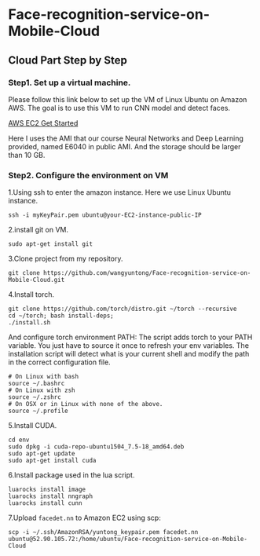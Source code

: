 # Face-recognition-service-on-Mobile-Cloud

## Cloud Part Step by Step

### Step1. Set up a virtual machine.

Please follow this link below to set up the VM of Linux Ubuntu on Amazon AWS. The goal is to use this VM to run CNN model and detect faces. 

[AWS EC2 Get Started](http://docs.aws.amazon.com/AWSEC2/latest/UserGuide/EC2_GetStarted.html)

Here I uses the AMI that our course Neural Networks and Deep Learning provided, named E6040 in public AMI. And the storage should be larger than 10 GB.

### Step2. Configure the environment on VM

1.Using ssh to enter the amazon instance. Here we use Linux Ubuntu instance.
```
ssh -i myKeyPair.pem ubuntu@your-EC2-instance-public-IP
```
2.install git on VM. 
```
sudo apt-get install git
```
3.Clone project from my repository.
```
git clone https://github.com/wangyuntong/Face-recognition-service-on-Mobile-Cloud.git
```
4.Install torch.
```
git clone https://github.com/torch/distro.git ~/torch --recursive
cd ~/torch; bash install-deps;
./install.sh
```
And configure torch environment PATH:
The script adds torch to your PATH variable. You just have to source it once to refresh your env variables. The installation script will detect what is your current shell and modify the path in the correct configuration file.
```
# On Linux with bash
source ~/.bashrc
# On Linux with zsh
source ~/.zshrc
# On OSX or in Linux with none of the above.
source ~/.profile
```
5.Install CUDA. 
```
cd env
sudo dpkg -i cuda-repo-ubuntu1504_7.5-18_amd64.deb
sudo apt-get update
sudo apt-get install cuda
```
6.Install package used in the lua script.
```
luarocks install image
luarocks install nngraph
luarocks install cunn
```
7.Upload ```facedet.nn``` to Amazon EC2 using scp:
```
scp -i ~/.ssh/AmazonRSA/yuntong_keypair.pem facedet.nn ubuntu@52.90.105.72:/home/ubuntu/Face-recognition-service-on-Mobile-Cloud
```
